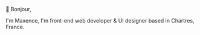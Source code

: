 👋 Bonjour,

I'm Maxence, I'm front-end web developer & UI designer based in Chartres, France.

<!---
maxencevallee/maxencevallee is a ✨ special ✨ repository because its `README.md` (this file) appears on your GitHub profile.
You can click the Preview link to take a look at your changes.
--->
